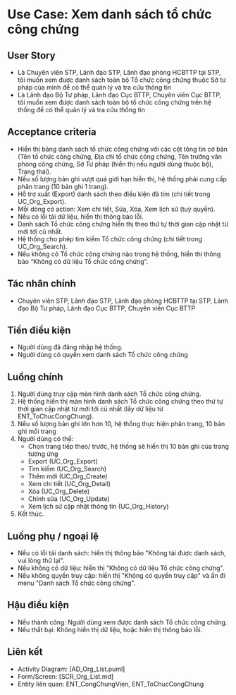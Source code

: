 # Use Case: Xem danh sách tổ chức công chứng

## User Story
- Là Chuyên viên STP, Lãnh đạo STP, Lãnh đạo phòng HCBTTP tại STP, tôi muốn xem được danh sách toàn bộ Tổ chức công chứng thuộc Sở tư pháp của mình để có thể quản lý và tra cứu thông tin
- Là Lãnh đạo Bộ Tư pháp, Lãnh đạo Cục BTTP, Chuyên viên Cục BTTP, tôi muốn xem được danh sách toàn bộ tổ chức công chứng trên hệ thống để có thể quản lý và tra cứu thông tin

## Acceptance criteria
- Hiển thị bảng danh sách tổ chức công chứng với các cột tông tin cơ bản (Tên tổ chức công chứng, Địa chỉ tổ chức công chứng, Tên trưởng văn phòng công chứng, Sở Tư pháp (hiển thị nếu người dùng thuộc bộ), Trạng thái).
- Nếu số lượng bản ghi vượt quá giới hạn hiển thị, hệ thống phải cung cấp phân trang (10 bản ghi 1 trang).
- Hỗ trợ xuất (Export) danh sách theo điều kiện đã tìm  (chi tiết trong UC_Org_Export).
- Mỗi dòng có action: Xem chi tiết, Sửa, Xóa, Xem lịch sử (tuỳ quyền).  
- Nếu có lỗi tải dữ liệu, hiển thị thông báo lỗi.
- Danh sách Tổ chức công chứng hiển thị theo thứ tự thời gian cập nhật từ mới tới cũ nhất.
- Hệ thống cho phép tìm kiếm Tổ chức công chứng (chi tiết trong UC_Org_Search).    
- Nếu không có Tổ chức công chứng nào trong hệ thống, hiển thị thông báo “Không có dữ liệu Tổ chức công chứng”.  

## Tác nhân chính
- Chuyên viên STP, Lãnh đạo STP, Lãnh đạo phòng HCBTTP tại STP, Lãnh đạo Bộ Tư pháp, Lãnh đạo Cục BTTP, Chuyên viên Cục BTTP

## Tiền điều kiện
- Người dùng đã đăng nhập hệ thống.
- Người dùng có quyền xem danh sách Tổ chức công chứng

## Luồng chính
1. Người dùng truy cập màn hình danh sách Tổ chức công chứng.
2. Hệ thống hiển thị màn hình danh sách Tổ chức công chứng theo thứ tự thời gian cập nhật từ mới tới cũ nhất (lấy dữ liệu từ ENT_ToChucCongChung).
3. Nếu số lượng bản ghi lớn hơn 10, hệ thống thực hiện phân trang, 10 bản ghi mỗi trang
4. Người dùng có thể:
   - Chọn trang tiếp theo/ trước, hệ thống sẽ hiển thị 10 bản ghi của trang tương ứng
   - Export (UC_Org_Export)
   - Tìm kiếm (UC_Org_Search)
   - Thêm mới (UC_Org_Create)
   - Xem chi tiết (UC_Org_Detail)
   - Xóa (UC_Org_Delete)
   - Chỉnh sửa (UC_Org_Update)
   - Xem lịch sử cập nhật thông tin (UC_Org_History)
5. Kết thúc.

## Luồng phụ / ngoại lệ
- Nếu có lỗi tải danh sách: hiển thị thông báo "Không tải được danh sách, vui lòng thử lại".
- Nếu không có dữ liệu: hiển thị "Không có dữ liệu Tổ chức công chứng".
- Nếu không quyền truy cập: hiển thị "Không có quyền truy cập" và ẩn đi menu "Danh sách Tổ chức công chứng".

## Hậu điều kiện
- Nếu thành công: Người dùng xem được danh sách Tổ chức công chứng.
- Nếu thất bại: Không hiển thị dữ liệu, hoặc hiển thị thông báo lỗi.

## Liên kết
- Activity Diagram: [AD_Org_List.puml]
- Form/Screen: [SCR_Org_List.md]
- Entity liên quan: ENT_CongChungVien, ENT_ToChucCongChung
